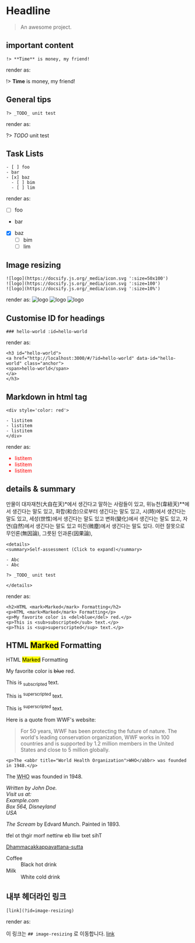 # Headline


> An awesome project.

## important content
```
!> **Time** is money, my friend!
```
render as:

!> **Time** is money, my friend!

## General tips

```
?> _TODO_ unit test
```
render as:

?> _TODO_ unit test

## Task Lists
```
- [ ] foo
- bar
- [x] baz
  - [ ] bim
  - [ ] lim
  ```
render as:
- [ ] foo
- bar
- [x] baz
  - [ ] bim
  - [ ] lim

## Image resizing
```
![logo](https://docsify.js.org/_media/icon.svg ':size=50x100')
![logo](https://docsify.js.org/_media/icon.svg ':size=100')
![logo](https://docsify.js.org/_media/icon.svg ':size=10%')
```
render as:
![logo](https://docsify.js.org/_media/icon.svg ':size=50x100')
![logo](https://docsify.js.org/_media/icon.svg ':size=100')
![logo](https://docsify.js.org/_media/icon.svg ':size=10%')

## Customise ID for headings
```
### hello-world :id=hello-world
```
render as:
```
<h3 id="hello-world">
<a href="http://localhost:3000/#/?id=hello-world" data-id="hello-world" class="anchor">
<span>hello-world</span>
</a>
</h3>
```

## Markdown in html tag
```
<div style='color: red'>

- listitem
- listitem
- listitem
</div>
```
render as:
<div style='color: red'>

- listitem
- listitem
- listitem
</div>

## details & summary

만물이 대자재천(大自在天)*에서 생긴다고 말하는 사람들이 있고, 위뉴천(韋紐天)**에서 생긴다는 말도 있고, 화합(和合)으로부터 생긴다는 말도 있고, 시(時)에서 생간다는 말도 있고, 세성(世性)에서 생긴다는 말도 있고 변화(變化)에서 생긴다는 말도 있고, 자연(自然)에서 생긴다는 말도 있고 미진(微塵)에서 생긴다는 말도 있다. 이런 잘못으로 무인론(無因論), 그릇된 인과론(因果論),



```
<details>
<summary>Self-assessment (Click to expand)</summary>

- Abc
- Abc

?> _TODO_ unit test

</details>
```
render as:
<!-- <details>
<summary>Self-assessment (Click to expand)</summary>

- Abc
- Abc

?> _TODO_ unit test

</details> -->



```
<h2>HTML <mark>Marked</mark> Formatting</h2>
<p>HTML <mark>Marked</mark> Formatting</p>
<p>My favorite color is <del>blue</del> red.</p>
<p>This is <sub>subscripted</sub> text.</p>
<p>This is <sup>superscripted</sup> text.</p>
```
<h2>HTML <mark>Marked</mark> Formatting</h2>
<p>HTML <mark>Marked</mark> Formatting</p>
<p>My favorite color is <del>blue</del> red.</p>
<p>This is <sub>subscripted</sub> text.</p>
<p>This is <sup>superscripted</sup> text.</p>


This is <sup>superscripted</sup> text.

<p>Here is a quote from WWF's website:</p>
<blockquote cite="http://www.worldwildlife.org/who/index.html">
For 50 years, WWF has been protecting the future of nature.
The world's leading conservation organization,
WWF works in 100 countries and is supported by
1.2 million members in the United States and
close to 5 million globally.
</blockquote>

```
<p>The <abbr title="World Health Organization">WHO</abbr> was founded in 1948.</p>
```
<p>The <abbr title="World Health Organization">WHO</abbr> was founded in 1948.</p>

<address>
Written by John Doe.<br>
Visit us at:<br>
Example.com<br>
Box 564, Disneyland<br>
USA
</address>

<p><cite>The Scream</cite> by Edvard Munch. Painted in 1893.</p>
<bdo dir="rtl">This text will be written from right to left</bdo>

[Dhammacakkappavattana-sutta](sutta.md)

<!-- [filename](sutta.md ':include :type=code') -->

<dl>
  <dt>Coffee</dt>
  <dd>Black hot drink</dd>
  <dt>Milk</dt>
  <dd>White cold drink</dd>
</dl>

## 내부 헤더라인 링크
```
[link](?id=image-resizing)
```
render as:

이 링크는 `## image-resizing` 로 이동합니다.
[link](?id=image-resizing)